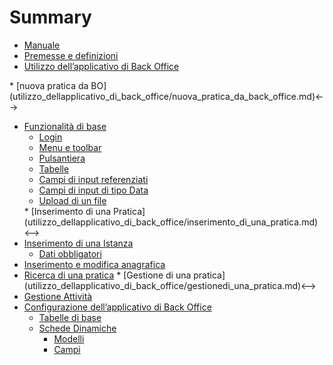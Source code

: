 # Summary

* [Manuale](README.md)
* [Premesse e definizioni](premesse_e_definizioni.md)
* [Utilizzo dell’applicativo di Back Office](utilizzo_dellapplicativo_di_back_office/README.md)
<!-->   * [nuova pratica da BO](utilizzo_dellapplicativo_di_back_office/nuova_pratica_da_back_office.md)<-->
  * [Funzionalità di base](utilizzo_dellapplicativo_di_back_office/funzionalita_di_base.md)
    * [Login](utilizzo_dellapplicativo_di_back_office/funzionalita_di_base.md#login)
    * [Menu e toolbar](utilizzo_dellapplicativo_di_back_office/funzionalita_di_base.md#menu_e_toolbar)
    * [Pulsantiera](utilizzo_dellapplicativo_di_back_office/funzionalita_di_base.md#pulsantiera)
    * [Tabelle](utilizzo_dellapplicativo_di_back_office/funzionalita_di_base.md#tabelle)
    * [Campi di input referenziati](utilizzo_dellapplicativo_di_back_office/funzionalita_di_base.md#campi_di_input_referenziati)
    * [Campi di input di tipo Data](utilizzo_dellapplicativo_di_back_office/funzionalita_di_base.md#campi_di_input_di_tipo_data)
    * [Upload di un file](utilizzo_dellapplicativo_di_back_office/funzionalita_di_base.md#upload_di_un_file)
    <!-->* [Inserimento di una Pratica](utilizzo_dellapplicativo_di_back_office/inserimento_di_una_pratica.md)<-->
  * [Inserimento di una Istanza](utilizzo_dellapplicativo_di_back_office/nuova_pratica_da_back_office.md)
      * [Dati obbligatori](utilizzo_dellapplicativo_di_back_office/nuova_pratica_da_back_office.md#dati-obbligatori)
  * [Inserimento e modifica anagrafica](utilizzo_dellapplicativo_di_back_office/nuova_pratica_da_back_office.md#inserimento-e-modifica-di-una-anagrafica)
  * [Ricerca di una pratica](utilizzo_dellapplicativo_di_back_office/ricerca_di_una_pratica.md)
    <!-->* [Gestione di una pratica](utilizzo_dellapplicativo_di_back_office/gestionedi_una_pratica.md)<-->
  * [Gestione Attività](utilizzo_dellapplicativo_di_back_office/gestione-attività.md)
* [Configurazione dell’applicativo di Back Office](configurazione_dellapplicativo_di_back_office.md)
  * [Tabelle di base](configurazione_dellapplicativo_di_back_office/tabelle_di_base.md)
  * [Schede Dinamiche](configurazione_dellapplicativo_di_back_office/schede-dinamiche.md)
    * [Modelli](configurazione_dellapplicativo_di_back_office/schede-dinamiche.md#modelli)
    * [Campi](configurazione_dellapplicativo_di_back_office/schede-dinamiche.md#campi)